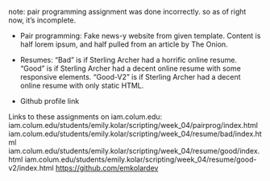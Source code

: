 note: pair programming assignment was done incorrectly. so as of right now, it’s incomplete.

- Pair programming: Fake news-y website from given template. Content is half lorem ipsum, and half pulled from an article by The Onion. 

- Resumes: “Bad” is if Sterling Archer had a horrific online resume. “Good” is if Sterling Archer had a decent online resume with some responsive elements. “Good-V2” is if Sterling Archer had a decent online resume with only static HTML. 

- Github profile link

Links to these assignments on iam.colum.edu:
iam.colum.edu/students/emily.kolar/scripting/week_04/pairprog/index.html
iam.colum.edu/students/emily.kolar/scripting/week_04/resume/bad/index.html
iam.colum.edu/students/emily.kolar/scripting/week_04/resume/good/index.html
iam.colum.edu/students/emily.kolar/scripting/week_04/resume/good-v2/index.html
https://github.com/emkolardev
